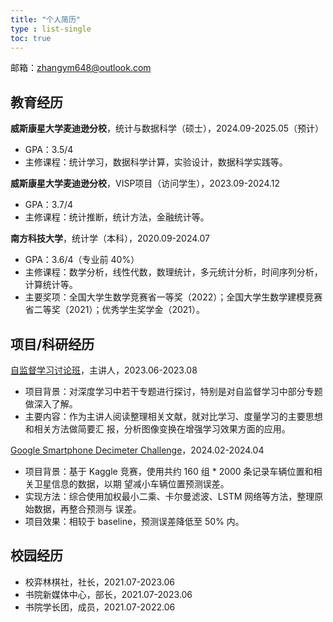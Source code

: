 ```yaml
---
title: "个人简历"
type : list-single
toc: true
---
```


邮箱：zhangym648@outlook.com

## 教育经历

**威斯康星大学麦迪逊分校**，统计与数据科学（硕士），2024.09-2025.05（预计）
- GPA：3.5/4
- 主修课程：统计学习，数据科学计算，实验设计，数据科学实践等。

**威斯康星大学麦迪逊分校**，VISP项目（访问学生），2023.09-2024.12
- GPA：3.7/4
- 主修课程：统计推断，统计方法，金融统计等。


**南方科技大学**，统计学（本科），2020.09-2024.07
- GPA：3.6/4（专业前 40%）
- 主修课程：数学分析，线性代数，数理统计，多元统计分析，时间序列分析，计算统计等。
- 主要奖项：全国大学生数学竞赛省一等奖（2022）；全国大学生数学建模竞赛省二等奖（2021）；优秀学生奖学金（2021）。



## 项目/科研经历
[自监督学习讨论班](https://niusj03.github.io/23summer/docs/topics/week5/)，主讲人，2023.06-2023.08
- 项目背景：对深度学习中若干专题进行探讨，特别是对自监督学习中部分专题做深入了解。
- 主要内容：作为主讲人阅读整理相关文献，就对比学习、度量学习的主要思想和相关方法做简要汇
报，分析图像变换在增强学习效果方面的应用。

[Google Smartphone Decimeter Challenge](https://www.kaggle.com/competitions/smartphone-decimeter-2023)，2024.02-2024.04
- 项目背景：基于 Kaggle 竞赛，使用共约 160 组 * 2000 条记录车辆位置和相关卫星信息的数据，以期
望减小车辆位置预测误差。
- 实现方法：综合使用加权最小二乘、卡尔曼滤波、LSTM 网络等方法，整理原始数据，再整合预测与
误差。
- 项目效果：相较于 baseline，预测误差降低至 50% 内。

## 校园经历
- 校弈林棋社，社长，2021.07-2023.06
- 书院新媒体中心，部长，2021.07-2023.06
- 书院学长团，成员，2021.07-2022.06

